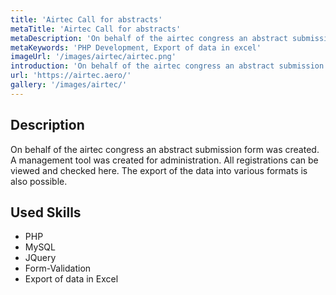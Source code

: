 ```yaml
---
title: 'Airtec Call for abstracts'
metaTitle: 'Airtec Call for abstracts'
metaDescription: 'On behalf of the airtec congress an abstract submission form was created.'
metaKeywords: 'PHP Development, Export of data in excel'
imageUrl: '/images/airtec/airtec.png'
introduction: 'On behalf of the airtec congress an abstract submission form was created.'
url: 'https://airtec.aero/'
gallery: '/images/airtec/'
---
```

## Description

On behalf of the airtec congress an abstract submission form was created. A management tool was created for administration. All registrations can be viewed and checked here. The export of the data into various formats is also possible.

## Used Skills

* PHP
* MySQL
* JQuery
* Form-Validation
* Export of data in Excel